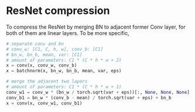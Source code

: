 # ResNet compression

To compress the ResNet by merging BN to adjacent former Conv layer, for both of them are linear layers. To be more specific, 
```python
# separate conv and bn
# conv_w: [C1, C, h, w], conv_b: [C1]
# bn_w, bn_b, mean, var: [C1]
# amount of parameters: C1 * (C * h * w + 2)
x = conv(x, conv_w, conv_b)
x = batchnorm(x, bn_w, bn_b, mean, var, eps)

# merge the adjacent two layers
# amount of parameters: C1 * (C * h * w + 1)
conv_w1 = conv_w * (bn_w / torch.sqrt(var + eps))[:, None, None, None]
conv_b1 = bn_w * (conv_b - mean) / torch.sqrt(var + eps) + bn_b
x = conv(x, conv_w1, conv_b1)
```
